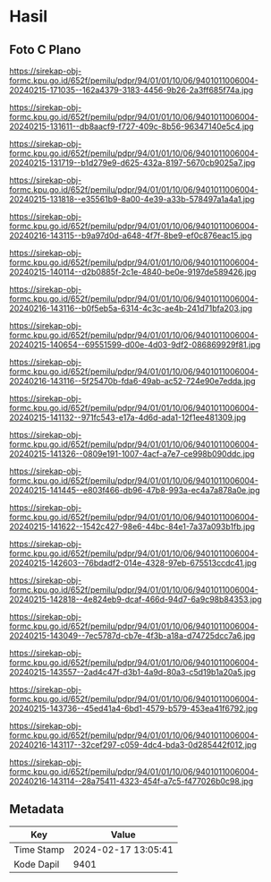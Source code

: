 # Hasil

## Foto C Plano

https://sirekap-obj-formc.kpu.go.id/652f/pemilu/pdpr/94/01/01/10/06/9401011006004-20240215-171035--162a4379-3183-4456-9b26-2a3ff685f74a.jpg

https://sirekap-obj-formc.kpu.go.id/652f/pemilu/pdpr/94/01/01/10/06/9401011006004-20240215-131611--db8aacf9-f727-409c-8b56-96347140e5c4.jpg

https://sirekap-obj-formc.kpu.go.id/652f/pemilu/pdpr/94/01/01/10/06/9401011006004-20240215-131719--b1d279e9-d625-432a-8197-5670cb9025a7.jpg

https://sirekap-obj-formc.kpu.go.id/652f/pemilu/pdpr/94/01/01/10/06/9401011006004-20240215-131818--e35561b9-8a00-4e39-a33b-578497a1a4a1.jpg

https://sirekap-obj-formc.kpu.go.id/652f/pemilu/pdpr/94/01/01/10/06/9401011006004-20240216-143115--b9a97d0d-a648-4f7f-8be9-ef0c876eac15.jpg

https://sirekap-obj-formc.kpu.go.id/652f/pemilu/pdpr/94/01/01/10/06/9401011006004-20240215-140114--d2b0885f-2c1e-4840-be0e-9197de589426.jpg

https://sirekap-obj-formc.kpu.go.id/652f/pemilu/pdpr/94/01/01/10/06/9401011006004-20240216-143116--b0f5eb5a-6314-4c3c-ae4b-241d71bfa203.jpg

https://sirekap-obj-formc.kpu.go.id/652f/pemilu/pdpr/94/01/01/10/06/9401011006004-20240215-140654--69551599-d00e-4d03-9df2-086869929f81.jpg

https://sirekap-obj-formc.kpu.go.id/652f/pemilu/pdpr/94/01/01/10/06/9401011006004-20240216-143116--5f25470b-fda6-49ab-ac52-724e90e7edda.jpg

https://sirekap-obj-formc.kpu.go.id/652f/pemilu/pdpr/94/01/01/10/06/9401011006004-20240215-141132--971fc543-e17a-4d6d-ada1-12f1ee481309.jpg

https://sirekap-obj-formc.kpu.go.id/652f/pemilu/pdpr/94/01/01/10/06/9401011006004-20240215-141326--0809e191-1007-4acf-a7e7-ce998b090ddc.jpg

https://sirekap-obj-formc.kpu.go.id/652f/pemilu/pdpr/94/01/01/10/06/9401011006004-20240215-141445--e803f466-db96-47b8-993a-ec4a7a878a0e.jpg

https://sirekap-obj-formc.kpu.go.id/652f/pemilu/pdpr/94/01/01/10/06/9401011006004-20240215-141622--1542c427-98e6-44bc-84e1-7a37a093b1fb.jpg

https://sirekap-obj-formc.kpu.go.id/652f/pemilu/pdpr/94/01/01/10/06/9401011006004-20240215-142603--76bdadf2-014e-4328-97eb-675513ccdc41.jpg

https://sirekap-obj-formc.kpu.go.id/652f/pemilu/pdpr/94/01/01/10/06/9401011006004-20240215-142818--4e824eb9-dcaf-466d-94d7-6a9c98b84353.jpg

https://sirekap-obj-formc.kpu.go.id/652f/pemilu/pdpr/94/01/01/10/06/9401011006004-20240215-143049--7ec5787d-cb7e-4f3b-a18a-d74725dcc7a6.jpg

https://sirekap-obj-formc.kpu.go.id/652f/pemilu/pdpr/94/01/01/10/06/9401011006004-20240215-143557--2ad4c47f-d3b1-4a9d-80a3-c5d19b1a20a5.jpg

https://sirekap-obj-formc.kpu.go.id/652f/pemilu/pdpr/94/01/01/10/06/9401011006004-20240215-143736--45ed41a4-6bd1-4579-b579-453ea41f6792.jpg

https://sirekap-obj-formc.kpu.go.id/652f/pemilu/pdpr/94/01/01/10/06/9401011006004-20240216-143117--32cef297-c059-4dc4-bda3-0d285442f012.jpg

https://sirekap-obj-formc.kpu.go.id/652f/pemilu/pdpr/94/01/01/10/06/9401011006004-20240216-143114--28a75411-4323-454f-a7c5-f477026b0c98.jpg


## Metadata

| Key        | Value               |
| ---------- | ------------------- |
| Time Stamp | 2024-02-17 13:05:41 |
| Kode Dapil | 9401                |



